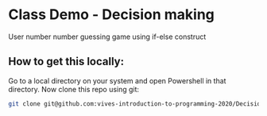 # Class Demo - Decision making

User number number guessing game using if-else construct

## How to get this locally:

Go to a local directory on your system and open Powershell in that directory. Now clone this repo using git:

```bash
git clone git@github.com:vives-introduction-to-programming-2020/DecisionMakingGroup1.git
```
